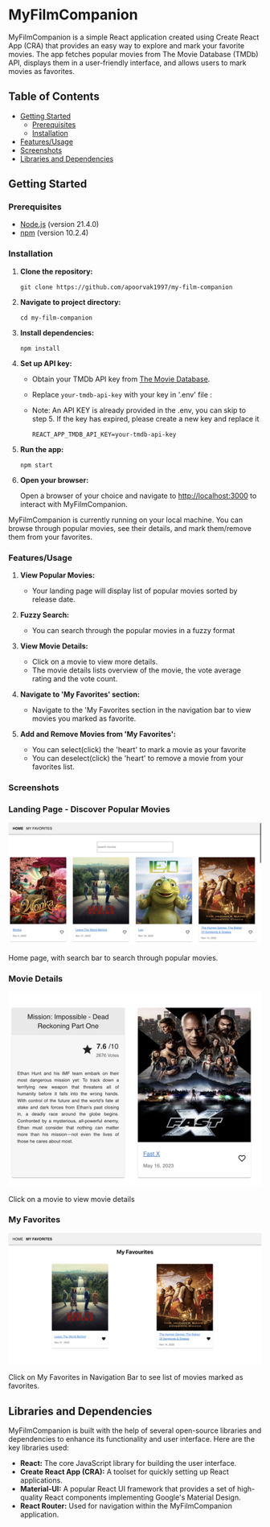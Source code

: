 # MyFilmCompanion

MyFilmCompanion is a simple React application created using Create React App (CRA) that provides an easy way to explore and mark your favorite movies. The app fetches popular movies from The Movie Database (TMDb) API, displays them in a user-friendly interface, and allows users to mark movies as favorites.

## Table of Contents

- [Getting Started](#getting-started)
  - [Prerequisites](#prerequisites)
  - [Installation](#installation)
- [Features/Usage](#usage)
- [Screenshots](#screenshots)
- [Libraries and Dependencies](#libs)

## Getting Started

### Prerequisites

- [Node.js](https://nodejs.org/) (version 21.4.0)
- [npm](https://www.npmjs.com/) (version 10.2.4)

### Installation

1. **Clone the repository:**

   ``` 
   git clone https://github.com/apoorvak1997/my-film-companion
   ```

2. **Navigate to project directory:** 

    ```
    cd my-film-companion
    ```

3. **Install dependencies:**

    ```
    npm install 
    ```

4. **Set up API key:**

    - Obtain your TMDb API key from [The Movie Database](https://www.themoviedb.org/documentation/api).
    - Replace `your-tmdb-api-key` with your key in '.env' file :
    - Note: An API KEY is already provided in the .env, you can skip to step 5. If the key has expired, please create a new key and replace it

        ```
        REACT_APP_TMDB_API_KEY=your-tmdb-api-key
        ```
5. **Run the app:**

    ```
    npm start
    ```
6. **Open your browser:**

    Open a browser of your choice and navigate to [http://localhost:3000](http://localhost:3000) to interact with MyFilmCompanion.

MyFilmCompanion is currently running on your local machine. You can browse through popular movies, see their details, and mark them/remove them from your favorites. 

### Features/Usage

1. **View Popular Movies:**
   - Your landing page will display list of popular movies sorted by release date.

2. **Fuzzy Search:**
   - You can search through the popular movies in a fuzzy format

3. **View Movie Details:**
   - Click on a movie to view more details.
   - The movie details lists overview of the movie, the vote average rating and the vote count.

4. **Navigate to 'My Favorites' section:**
   - Navigate to the 'My Favorites section in the navigation bar to view movies you marked as favorite.

5. **Add and Remove Movies from 'My Favorites':**
   - You can select(click) the 'heart' to mark a movie as your favorite
   - You can deselect(click) the 'heart' to remove a movie from your favorites list.

### Screenshots

### Landing Page - Discover Popular Movies
![Landing Page](screenshots/landing-page.png)

Home page, with search bar to search through popular movies.

### Movie Details 
![Movie Details](screenshots/movie-details.png)

Click on a movie to view movie details 

### My Favorites
![My Favorites](screenshots/my-favorites.png)

Click on My Favorites in Navigation Bar to see list of movies marked as favorites.

## Libraries and Dependencies

MyFilmCompanion is built with the help of several open-source libraries and dependencies to enhance its functionality and user interface. Here are the key libraries used:

- **React:** The core JavaScript library for building the user interface.
- **Create React App (CRA):** A toolset for quickly setting up React applications.
- **Material-UI:** A popular React UI framework that provides a set of high-quality React components implementing Google's Material Design.
- **React Router:** Used for navigation within the MyFilmCompanion application.

